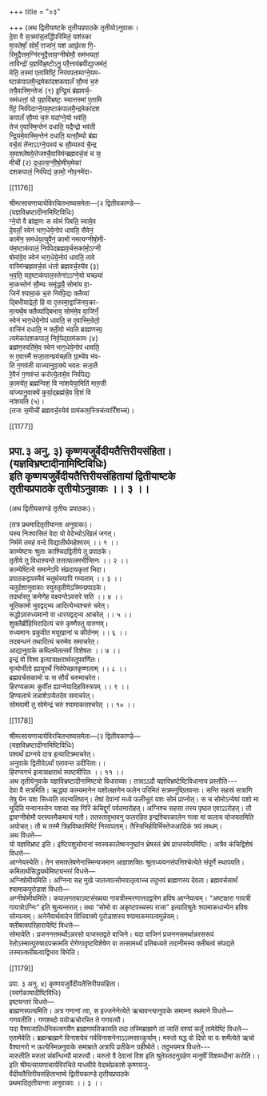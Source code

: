 +++
title = "०३"

+++
(अथ द्वितीयाष्टके तृतीयप्रपाठके तृतीयोऽनुवाकः।  
दे॒वा वै स॒त्रमा॑स॒तर्द्धिपरिमितं॒ यश॑स्का  
मा॒स्तेषाँ॒ सोमँ॒ राजा॑नं॒ यश॑ आर्छ॒त्स गि॒-  
रिमुदै॒त्तम॒ग्नि॑रनूदै॒त्ताव॒ग्नीषोमौ॒ सम॑भयतां॒  
ताविन्द्रो॑ य॒ज्ञवि॑भ्र॒ष्टोऽनु॒ परै॒त्ताव॑ब्रवीद्या॒जम॑तं॒  
मेति॒ तस्मा॑ एतामिष्टिं॒ निर॑वपतामाग्ने॒यम-  
ष्टाक॑पालमै॒न्द्रमेका॑दशकपालँ सौ॒म्यं च॒रुं  
तयै॒वास्मि॒न्तेजः॑ (९) इ॒न्द्रि॒यं ब्र॑ह्मवर्च॒-  
सम॑धत्तां॒ यो य॒ज्ञवि॑भ्रष्टः॒ स्यात्तस्मा॑ ए॒तामि  
ष्टिं॒ निर्व॑पेदाग्ने॒यम॒ष्टाक॑पालमै॒न्द्रमेका॑दश  
कपालँ सौ॒म्यं च॒रुं यदा॑ग्ने॒यो भव॑ति॒  
तेज॑ ए॒वास्मि॒न्तेन॑ दधाति॒ यदै॒न्द्रो भव॑ती  
न्द्रि॒यमे॒वास्मि॒न्तेन॑ दधाति॒ यत्सौ॒म्यो ब्र॑ह्म  
वर्च॒सं ते॑नाऽऽग्ने॒यस्य॑ च सौ॒म्यस्य॑ चै॒न्द्र  
स॒माश्ले॑षये॒त्तेजश्चै॒वास्मि॑न्ब्रह्मवर्च॒सं च॑ स॒  
मीची॑ (२) द॒धा॒त्य॒ग्नी॒षो॒मीय॒मेका॑  
दशकपालं॒ निर्व॑पेद्यं का॒मो॒ नोप॒नमे॑दा-

[[1176]]

श्रीमत्सायणाचार्यविरचितभाष्यसमेता—(२ द्वितीयकाण्डे—  
(यज्ञविभ्रष्टादीनामिष्टिविधिः)  
ग्ने॒यो वै ब्रा॑ह्म॒णः स सोमं॑ पिबति॒ स्वामे॒व  
दे॒वताँ॒ स्वेन॑ भाग॒धेये॒नोप॑ धावति॒ सैवेनं॒  
कामे॑न॒ सम॑र्धय॒त्युपै॑नं॒ कामो॑ नमत्यग्नीषो॒मी-  
य॑म॒ष्टाक॑पालं॒ निर्व॑पेदब्रह्मव॒र्चसका॑मो॒ऽग्नी  
षोमा॑वे॒व स्वेन॑ भाग॒धेये॒नोप॑ धावति॒ तावे  
वास्मि॑न्ब्रह्मवर्च॒सं ध॑त्तो ब्रह्मवर्च॒स्ये॑व (३)  
भ॒व॒ति॒ यद॒ष्टाक॑पाल॒स्तेना॑ऽऽग्ने॒यो यच्छ्या॑  
मा॒कस्तेन॑ सौ॒म्यः समृ॑द्ध्यै॒ सोमा॑य वा॒-  
जिने॑ श्यामा॒कं च॒रुं निर्व॑पे॒द्यः क्लैव्या॑  
द्बिभीयाद्रेतो॒ हि वा ए॒तस्मा॒द्वाजि॑नप॒क्रा-  
म॒त्यथै॒ष क्लैव्या॑द्बिभाय॒ सोम॑मे॒व वा॒जि॑नँ॒  
स्वेन॑ भाग॒धेये॒नोप॑ धावति॒ स ए॒वास्मि॒न्रेतो॒  
वाजि॑नं दधाति॒ न क्ली॒वो भ॑वति ब्राह्मणस्प॒  
त्यमेका॑दशकपालं॒ निर्व॒पेद्ग्राम॑कामः (४)  
ब्रह्म॑ण॒स्पति॑मे॒व स्वेन॑ भाग॒धेये॒नोप॑ धावति॒  
स ए॒वास्मै॑ सजा॒तान्प्रय॑च्छति ग्रा॒म्ये॑व भ॑व-  
ति ग॒णव॑ती याज्यानुवा॒क्ये भवतः सजा॒तै  
रे॒वैनं॑ ग॒णव॑न्तं करोत्ये॒तामे॒व निर्व॑पेद्यः  
का॒मये॑त॒ ब्रह्मन्विशं॒ वि ना॑शयेया॒मिति॑ मारु॒ती  
या॑ज्यानु॒वाक्ये॑ कुर्या॒द्ब्रह्म॑न्ने॒व वि॒शं वि  
ना॑शयति (५)।  
(तजः स॒मीची॑ ब्रह्मवर्च॒स्येव॑ ग्राम॑काम॒स्त्रिच॑त्वारिँशच्च)।

[[1177]]

प्रपा.३ अनु. ३) कृष्णयजुर्वेदीयतैत्तिरीयसंहिता।  
(यज्ञविभ्रष्टादीनामिष्टिविधिः)  
इति कृष्णयजुर्वेदीयतैत्तिरीयसंहितायां द्वितीयाष्टके  
तृतीयप्रपाठके तृतीयोऽनुवाकः ।। ३ ।।  
-------

(अथ द्वितीयकाण्डे तृतीयः प्रपाठकः)।  

(तत्र प्रथमादितृतीयान्ता अनुवाकः)।  
यस्य निःश्वासितं वेदा यो वेदेभ्योऽखिलं जगत्।  
निर्ममे तमहं वन्दे विद्यातीर्थमहेश्वरम् ।। १ ।।  
काम्येष्टयः श्रुताः काश्चिदद्वितीये तु प्रपाठके।  
तृतीये तु विधास्यन्ते तत्तत्फलमभीप्सिनः ।। २ ।।  
काम्येष्टित्वे समानेऽपि संप्रदायकृतां भिदा।  
प्रपाठकद्वयस्मैवं चतुर्थस्यापि गम्यताम् ।। ३ ।।  
चतुर्दशानुवाकाः स्युस्तृतीयेऽस्मिन्प्रपाठके।  
तदर्थास्तु क्रमेणेह वक्ष्यन्तेऽवसरे सति ।। ४ ।।  
भूतिकामो भुवद्वद्भ्य आदित्येभ्यश्चरुं चरेत्।  
रूद्धोऽवरुध्यमानो वा धारयद्वद्भ्य आचरेत् ।। ५ ।।  
शुक्लैर्ब्रीहिभिरादित्यं चरुं कृष्णैस्तु वारुणम्।  
रुध्यमानः प्रकुवीत मयूखानां च कीर्तनम् ।। ६ ।।  
तदबन्धनं तथादित्यं चरुमेव समाचरेत्।  
आद्यानुवाके कथितमेतत्सर्वं विशेषतः ।। ७ ।।  
इन्द्रं वो विश्व इत्यात्राक्षरार्थस्तूपवर्णितः।  
मृत्योर्भीतो ह्यायुरर्थे निर्वपेच्छतकृष्णलाम् ।। ८ ।।  
ब्रह्मवर्चसकामो यः स सौर्यं चरुमाचरेत।  
हिरण्यकामः कुर्वीत ह्याग्नेयादिहविस्त्रयम् ।। ९ ।।  
हिण्यलाभे तन्नाशेऽप्येतदेव समाचरेत्।  
सोमवामी तु सोमेन्द्रं चरुं श्यामाकतश्चरेत् ।। १० ।।

[[1178]]

श्रीमत्सायणाचार्यविरचितभाष्यसमेता—(२ द्वितीयकाण्डे—  
(यज्ञविभ्रष्टादीनामिष्टिविधिः)  
पश्वर्थं ह्यग्नये दात्र इत्यादित्रमाचरेत्।  
अनुवाके द्वितीयेऽर्थां एतावन्त उदीरिताः।।  
हिरण्यगर्भ इत्यत्राक्षरार्थ स्पष्टमीरितः ।। ११ ।।  
अथ तृतीयेनुवाके यज्ञविभ्रष्टादीनामिष्टयो विधातव्याः। तत्राऽऽदौ यज्ञविभ्रष्टेष्टिविधानाय प्रस्तौति---  
देवा वै सत्रमिति। ऋद्ध्या काम्यमानेन यशोलक्षणेन फलेन परिमितं सत्रमनुष्ठितवन्तः। सन्ति सहस्रं सत्राणि तेषु येन यशः सिध्यति तदन्वतिष्ठन्। तेषां देवानां मध्ये फलीभूतं यशः सोमं प्राप्नोत्। स च सोमोऽन्येषां यशो मा भूदिति मन्वानस्तेन यशसा सह गिरिं कंचिद्दुर्गं पर्वतमारोहत्। अग्निश्च सहसा तस्य पृष्ठत एवाऽऽरोहत्। तौ द्वावग्नीषोमौ परस्परमैकमत्यं गतौ। ततस्तावुभावनु फलरहित इन्द्रश्चिरकालेन गत्वा मां फलाय योजयतमिति अयोचत्। तौ च तस्मै त्रिहविष्कामिष्टिं निरवपताम्। तैस्त्रिभिर्हविर्भिस्तेजआदिकं त्रयं लब्धम्।  
अथ विधत्ते—  
यो यज्ञविभ्रष्ट इति। इष्टिपशुसोमानां स्वस्वकालेष्वननुष्ठांन भ्रेषस्तं भ्रेषं प्राप्तस्येयमिष्टिः। अत्रैव कंचिद्विशेषं विधत्ते—  
आग्नेयस्येति। तेन समाश्लेषणेनास्मिन्यजमान आज्ञाशक्तिः श्रुताध्ययनसंपत्तिश्चेत्येते संपूर्णे स्थापयति। कमितार्थसिद्ध्यर्थमिष्ट्यन्तरं विधत्ते—  
अग्निषोमीयमिति। अग्निना सह मुखे जातत्वात्सोमपातृत्वाच्च तदुभयं ब्राह्मणस्य देवता। ब्रह्मवर्चसार्थं श्यामाकपुरोडाशं विधत्ते—  
अग्नीषोमीयमिति। कपालगतयाऽष्टसंख्यया गायत्रीस्मरणात्तदद्वारेण हविष आग्नेयत्वम्। “अष्टाक्षरा गायत्री गायत्रोऽग्निः” इति श्रुत्यन्तरात्। तथा “सोमो वा अकृष्टपच्चस्य राजा” इत्यादिश्रुतेः श्यामाकधान्येन हविषः सोम्यत्वम्। अनेनैवार्थवादेन विधिवाक्ये पुरोडाशस्य श्यामाकमयत्वमुन्नेयम्।  
क्लीबत्वपरिहारायेष्टिं विधत्ते—  
सोमायेति। प्रजननत्तमर्थोऽन्नरसो वाजस्तद्वते वाजिने। यदा वाजिनं प्रजननसमर्थान्नरसरूपं रेतोऽस्मात्पुरुषादपक्रामति रोगेणादृष्टविशेषेण वा तत्सामर्थ्यं प्रतिबध्यते तदानीमस्य क्लीबत्वं संपद्यते तस्मात्क्लीबत्वाद्विभाव बिभेति।

[[1179]]

प्रपा. ३ अनु. ४) कृष्णयजुर्वेदीयतैत्तिरीयसंहिता।  
(स्वर्गकामादीष्टिविधिः)  
इष्ट्यन्तरं विधत्ते—  
ब्राह्मणस्पत्यमिति। अत्र गणानां त्वा, स इज्जनेनेत्येते ऋचावन्त्यानुवाके समाम्ना स्थमाने विधत्ते—  
गणवतीति। गणशब्दो ययोऋचोरस्ति ते गणवत्यौ।  
यदा वैश्यजातिर्धनिकत्वगर्वेण ब्राह्मणमतिक्रामति तदा तस्मिब्राह्मणे तां जातिं वश्यां कर्तुं तामेवेष्टिं विधत्ते—  
एतामेवेति। ब्रह्मन्ब्राह्मणे विनाशयेयं गर्वविनाशनेनाऽऽत्मसात्कुर्याम्। मरुतो यद्ध वो दिवो या वः शर्मेत्येते ऋचो वैश्वानरो न ऊत्येस्मिन्ननुवाके समाम्राते अत्रापि प्रतीकेन ग्रहीष्येते। तदुभयमत्र विधत्ते---  
मारुतीति मरुतां संबन्धिन्यौ मारुत्यौ। मरुतो वै देवानां विश इति श्रुतेस्तदनुग्रहेण मानुषीं विशमधीनां करोति।।  
इति श्रीमत्सायणाचार्यविरचिते माधवीये वेदार्थप्रकाशे कृष्णयजु-  
र्वेदीयतैत्तिरीयसंहिताभाष्ये द्वितीयकाण्डे तृतीयप्रपाठके  
प्रथमादितृतीयान्ता अनुवाकाः ।। ३ ।।  
